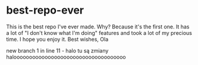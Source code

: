 # best-repo-ever
This is the best repo I've ever made.
Why?
Because it's the first one.
It has a lot of "I don't know what I'm doing" features and took a lot of my precious time.
I hope you enjoy it. 
Best wishes, 
Ola


new branch 1 in line 11 - halo tu są zmiany haloooooooooooooooooooooooooooooooooooo
